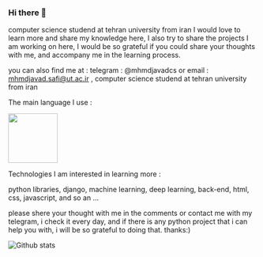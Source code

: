                        



### Hi there 👋


computer science studend at tehran university from iran
I would love to learn more and share my knowledge here,
I also try to share the projects I am working on here,
I would be so grateful if you could share your thoughts with me,
and accompany me in the learning process.


you can also find me at : 
telegram : @mhmdjavadcs 
or email : mhmdjavad.safi@ut.ac.ir
, computer science studend at tehran university from iran




The main language I use :

<a href="https://simpleicons.org/icons/ruby.svg" target="blank"><img align="center" src="URL_TO_YOUR_IMAGE" height="100" /></a>

Technologies I am interested in learning more :

python libraries, django, machine learning, deep learning, back-end,
html, css, javascript, and so an ...


please shere your thought with me in the comments or contact me with my telegram, i check it every day,
and if there is any python project that i can help you with, i will be so grateful to doing that.
thanks:)




![Github stats](https://github-readme-stats.vercel.app/api?username=yourusername&theme=highcontrast&show_icons=true&count_private=true)

